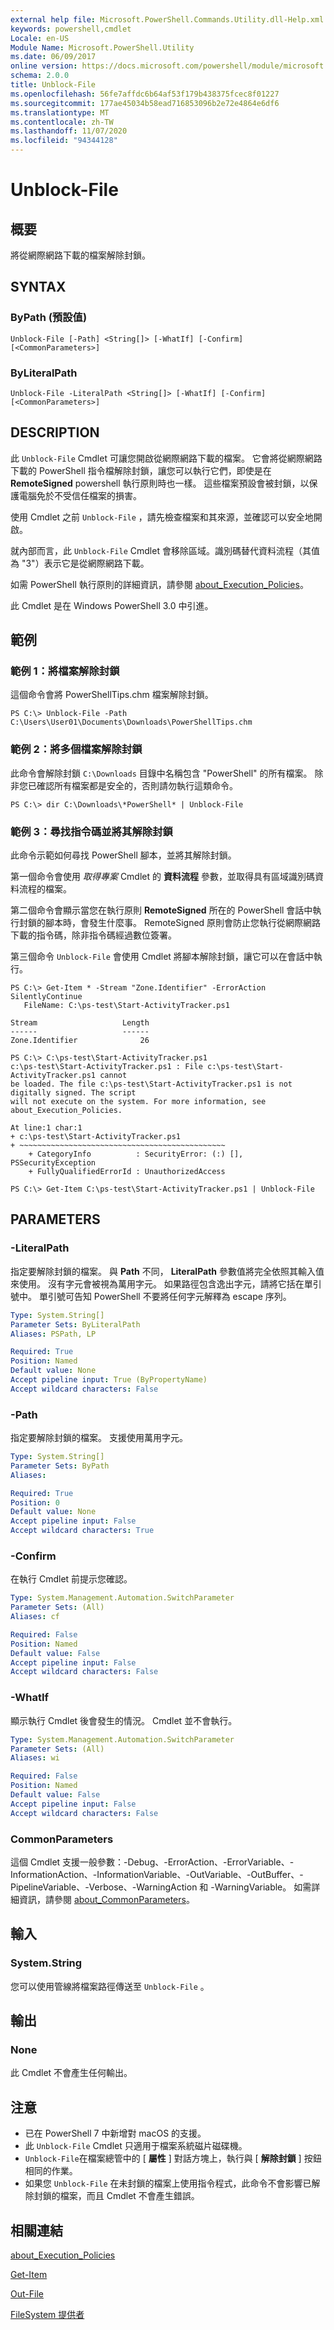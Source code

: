 ```yaml
---
external help file: Microsoft.PowerShell.Commands.Utility.dll-Help.xml
keywords: powershell,cmdlet
Locale: en-US
Module Name: Microsoft.PowerShell.Utility
ms.date: 06/09/2017
online version: https://docs.microsoft.com/powershell/module/microsoft.powershell.utility/unblock-file?view=powershell-7.1&WT.mc_id=ps-gethelp
schema: 2.0.0
title: Unblock-File
ms.openlocfilehash: 56fe7affdc6b64af53f179b438375fcec8f01227
ms.sourcegitcommit: 177ae45034b58ead716853096b2e72e4864e6df6
ms.translationtype: MT
ms.contentlocale: zh-TW
ms.lasthandoff: 11/07/2020
ms.locfileid: "94344128"
---
```

# Unblock-File

## 概要
將從網際網路下載的檔案解除封鎖。

## SYNTAX

### ByPath (預設值)

```
Unblock-File [-Path] <String[]> [-WhatIf] [-Confirm] [<CommonParameters>]
```

### ByLiteralPath

```
Unblock-File -LiteralPath <String[]> [-WhatIf] [-Confirm] [<CommonParameters>]
```

## DESCRIPTION

此 `Unblock-File` Cmdlet 可讓您開啟從網際網路下載的檔案。 它會將從網際網路下載的 PowerShell 指令檔解除封鎖，讓您可以執行它們，即使是在 **RemoteSigned** powershell 執行原則時也一樣。 這些檔案預設會被封鎖，以保護電腦免於不受信任檔案的損害。

使用 Cmdlet 之前 `Unblock-File` ，請先檢查檔案和其來源，並確認可以安全地開啟。

就內部而言，此 `Unblock-File` Cmdlet 會移除區域。識別碼替代資料流程（其值為 "3"）表示它是從網際網路下載。

如需 PowerShell 執行原則的詳細資訊，請參閱 [about_Execution_Policies](../Microsoft.PowerShell.Core/about/about_Execution_Policies.md)。

此 Cmdlet 是在 Windows PowerShell 3.0 中引進。

## 範例

### 範例 1：將檔案解除封鎖

這個命令會將 PowerShellTips.chm 檔案解除封鎖。

```
PS C:\> Unblock-File -Path C:\Users\User01\Documents\Downloads\PowerShellTips.chm
```

### 範例 2：將多個檔案解除封鎖

此命令會解除封鎖 `C:\Downloads` 目錄中名稱包含 "PowerShell" 的所有檔案。 除非您已確認所有檔案都是安全的，否則請勿執行這類命令。

```
PS C:\> dir C:\Downloads\*PowerShell* | Unblock-File
```

### 範例 3：尋找指令碼並將其解除封鎖

此命令示範如何尋找 PowerShell 腳本，並將其解除封鎖。

第一個命令會使用 *取得專案* Cmdlet 的 **資料流程** 參數，並取得具有區域識別碼資料流程的檔案。

第二個命令會顯示當您在執行原則 **RemoteSigned** 所在的 PowerShell 會話中執行封鎖的腳本時，會發生什麼事。 RemoteSigned 原則會防止您執行從網際網路下載的指令碼，除非指令碼經過數位簽署。

第三個命令 `Unblock-File` 會使用 Cmdlet 將腳本解除封鎖，讓它可以在會話中執行。

```
PS C:\> Get-Item * -Stream "Zone.Identifier" -ErrorAction SilentlyContinue
   FileName: C:\ps-test\Start-ActivityTracker.ps1

Stream                   Length
------                   ------
Zone.Identifier              26

PS C:\> C:\ps-test\Start-ActivityTracker.ps1
c:\ps-test\Start-ActivityTracker.ps1 : File c:\ps-test\Start-ActivityTracker.ps1 cannot
be loaded. The file c:\ps-test\Start-ActivityTracker.ps1 is not digitally signed. The script
will not execute on the system. For more information, see about_Execution_Policies.

At line:1 char:1
+ c:\ps-test\Start-ActivityTracker.ps1
+ ~~~~~~~~~~~~~~~~~~~~~~~~~~~~~~~~~~~~~~~~~~~~~~
    + CategoryInfo          : SecurityError: (:) [], PSSecurityException
    + FullyQualifiedErrorId : UnauthorizedAccess

PS C:\> Get-Item C:\ps-test\Start-ActivityTracker.ps1 | Unblock-File
```

## PARAMETERS

### -LiteralPath

指定要解除封鎖的檔案。 與 **Path** 不同， **LiteralPath** 參數值將完全依照其輸入值來使用。 沒有字元會被視為萬用字元。 如果路徑包含逸出字元，請將它括在單引號中。 單引號可告知 PowerShell 不要將任何字元解釋為 escape 序列。

```yaml
Type: System.String[]
Parameter Sets: ByLiteralPath
Aliases: PSPath, LP

Required: True
Position: Named
Default value: None
Accept pipeline input: True (ByPropertyName)
Accept wildcard characters: False
```

### -Path

指定要解除封鎖的檔案。 支援使用萬用字元。

```yaml
Type: System.String[]
Parameter Sets: ByPath
Aliases:

Required: True
Position: 0
Default value: None
Accept pipeline input: False
Accept wildcard characters: True
```

### -Confirm

在執行 Cmdlet 前提示您確認。

```yaml
Type: System.Management.Automation.SwitchParameter
Parameter Sets: (All)
Aliases: cf

Required: False
Position: Named
Default value: False
Accept pipeline input: False
Accept wildcard characters: False
```

### -WhatIf

顯示執行 Cmdlet 後會發生的情況。 Cmdlet 並不會執行。

```yaml
Type: System.Management.Automation.SwitchParameter
Parameter Sets: (All)
Aliases: wi

Required: False
Position: Named
Default value: False
Accept pipeline input: False
Accept wildcard characters: False
```

### CommonParameters

這個 Cmdlet 支援一般參數：-Debug、-ErrorAction、-ErrorVariable、-InformationAction、-InformationVariable、-OutVariable、-OutBuffer、-PipelineVariable、-Verbose、-WarningAction 和 -WarningVariable。 如需詳細資訊，請參閱 [about_CommonParameters](https://go.microsoft.com/fwlink/?LinkID=113216)。

## 輸入

### System.String

您可以使用管線將檔案路徑傳送至 `Unblock-File` 。

## 輸出

### None

此 Cmdlet 不會產生任何輸出。

## 注意

- 已在 PowerShell 7 中新增對 macOS 的支援。
- 此 `Unblock-File` Cmdlet 只適用于檔案系統磁片磁碟機。
- `Unblock-File`在檔案總管中的 [ **屬性** ] 對話方塊上，執行與 [ **解除封鎖** ] 按鈕相同的作業。
- 如果您 `Unblock-File` 在未封鎖的檔案上使用指令程式，此命令不會影響已解除封鎖的檔案，而且 Cmdlet 不會產生錯誤。

## 相關連結

[about_Execution_Policies](../Microsoft.PowerShell.Core/About/about_Execution_Policies.md)

[Get-Item](../Microsoft.PowerShell.Management/Get-Item.md)

[Out-File](Out-File.md)

[FileSystem 提供者](../Microsoft.PowerShell.Core/about/about_FileSystem_Provider.md)
